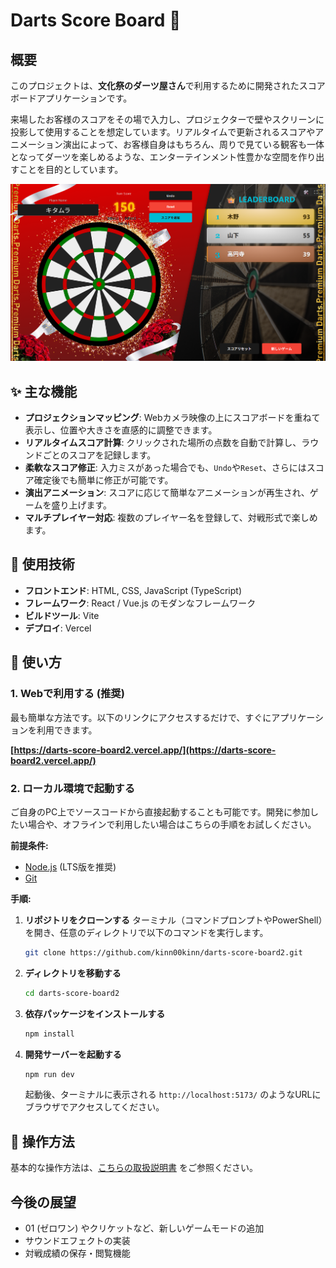 # Darts Score Board 🎯

## 概要

このプロジェクトは、**文化祭のダーツ屋さん**で利用するために開発されたスコアボードアプリケーションです。

来場したお客様のスコアをその場で入力し、プロジェクターで壁やスクリーンに投影して使用することを想定しています。リアルタイムで更新されるスコアやアニメーション演出によって、お客様自身はもちろん、周りで見ている観客も一体となってダーツを楽しめるような、エンターテインメント性豊かな空間を作り出すことを目的としています。

![alt text](/README_src/image-7.png)

## ✨ 主な機能

  * **プロジェクションマッピング**: Webカメラ映像の上にスコアボードを重ねて表示し、位置や大きさを直感的に調整できます。
  * **リアルタイムスコア計算**: クリックされた場所の点数を自動で計算し、ラウンドごとのスコアを記録します。
  * **柔軟なスコア修正**: 入力ミスがあった場合でも、`Undo`や`Reset`、さらにはスコア確定後でも簡単に修正が可能です。
  * **演出アニメーション**: スコアに応じて簡単なアニメーションが再生され、ゲームを盛り上げます。
  * **マルチプレイヤー対応**: 複数のプレイヤー名を登録して、対戦形式で楽しめます。

## 🔧 使用技術

  * **フロントエンド**: HTML, CSS, JavaScript (TypeScript)
  * **フレームワーク**: React / Vue.js のモダンなフレームワーク
  * **ビルドツール**: Vite
  * **デプロイ**: Vercel

## 🚀 使い方

### 1\. Webで利用する (推奨)

最も簡単な方法です。以下のリンクにアクセスするだけで、すぐにアプリケーションを利用できます。

**[https://darts-score-board2.vercel.app/](https://darts-score-board2.vercel.app/)**

### 2\. ローカル環境で起動する

ご自身のPC上でソースコードから直接起動することも可能です。開発に参加したい場合や、オフラインで利用したい場合はこちらの手順をお試しください。

**前提条件:**

  * [Node.js](https://nodejs.org/) (LTS版を推奨)
  * [Git](https://git-scm.com/)

**手順:**

1.  **リポジトリをクローンする**
    ターミナル（コマンドプロンプトやPowerShell）を開き、任意のディレクトリで以下のコマンドを実行します。

    ```bash
    git clone https://github.com/kinn00kinn/darts-score-board2.git
    ```

2.  **ディレクトリを移動する**

    ```bash
    cd darts-score-board2
    ```

3.  **依存パッケージをインストールする**

    ```bash
    npm install
    ```

4.  **開発サーバーを起動する**

    ```bash
    npm run dev
    ```

    起動後、ターミナルに表示される `http://localhost:5173/` のようなURLにブラウザでアクセスしてください。

## 📝 操作方法

基本的な操作方法は、[こちらの取扱説明書](操作手順.md) をご参照ください。

## 今後の展望

  * 01 (ゼロワン) やクリケットなど、新しいゲームモードの追加
  * サウンドエフェクトの実装
  * 対戦成績の保存・閲覧機能

